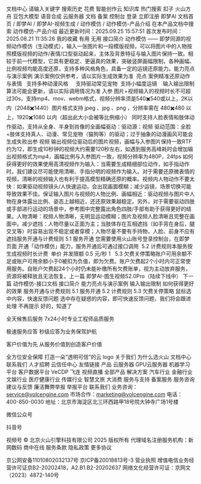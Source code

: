 
文档中心
请输入关键字
搜索历史
花费
智能创作云
知识库
热门搜索
扣子
火山方舟
豆包大模型
语音合成
云服务器
文档
备案
控制台
登录
立即注册
即梦AI
文档首页
/
即梦AI
/
即梦AI-视频生成
/
动作模仿
/
动作模仿-产品介绍
在本产品文档中搜索
动作模仿-产品介绍
最近更新时间：2025.09.25 15:57:51
首次发布时间：2025.08.21 11:35:26
我的收藏
有用
无用
接口简介​
动作模仿 —— 即梦同源的视频动作模仿（生动模式），输入一张图片和一段模版视频，可以将图片中的人物按照模版视频的动作/表情/口型驱动起来，主体及背景特征与输入图片保持一致。​
相较于前一代模型，它具有更稳定、更逼真的效果，突破竖屏画幅限制，各种画幅、比例视频均能高度还原，支持多种风格角色，具备一定的运镜还原能力。​
能力亮点与演示案例​
演示案例仅供参考，请以实际生成效果为准​
​
亮点​
案例​
精准还原动作与表情​
​
​​
支持多种动漫风格​
​
​​
​
​​
支持驱动常见宠物​
​
​​
支持小幅度运镜​
​
​​
​
输入输出限制​
算法可能会更新，请以实际调用情况为准​
​
入参​
图片+视频​
输入的视频时长不可超过30s，支持mp4、mov、webm格式，视频分辨率须是540✖️540或以上，2K以内（2048✖️1440）​
图片格式支持 jpeg 、jpg 、png ，分辨率需在 480✖️480 以上，1920✖️1080 以内（超出此大小会被等比例缩小） ​
同时支持人脸表情和肢体动作驱动，支持从全身、半身到肖像的全画幅驱动：​
驱动源：视频​
驱动范围：全脸+肢体​
支持真人、动漫、常见宠物（猫狗等）的驱动；过于抽象的动漫画风可能会生成失败​
出参​
视频​
输出视频位驱动后的图片视频，画幅与入参图片保持一致​
RTF约为12，即生成10秒钟的视频大约需要120秒左右，如遇到服务高峰耗时会增加​
输出视频格式为mp4，画幅比例与入参图片一致，视频分辨率为480P，24fps​
​
如何获得更好的效果​
使用高清视频作为输入：当需要生成精细部位动作，如手指动作时。我们建议尽可能使用清晰、手指分明的视频作为输入。对于需要还原微表情的视频，清晰的视频输入也有利于提高模型精确还原的概率。​
视频内人物动作不要太快：如果驱动视频镜头/人快速运动，会出现画面模糊；减少运镜，场景切换可能导致效果不佳。​
保证输入图片与视频的人物比例、画幅相近：驱动视频与图片中人物在身体露出比例、姿态上越相近，还还原效果越稳定。另外，对于需要驱动四肢或手部进行运动的场景中，参考图中完整露出角色四肢/手部有助于获得更好的结果。​
人物清晰：视频人物清晰，无明显运动模糊；图片及视频人脸清晰且完整在画面中。​
减少遮挡：人物尽量以正面为主；当肢体存在互相遮挡（如手背在身后，腿交叉等）时容易出现不稳定或者穿模；人物尽量不要有手持物，人脸、前身不应有遮挡​
服务开通与计费规则​
5.1 服务开通​
您需要使用火山账号登录控制台，在即梦页面 开通「动作模仿」能力，服务开通后可通过接口调用​
​​​
5.2 计费规则​
本服务按生成视频时长计费​
​
单价​
并发限额​
0.5 元/秒​
1​
​
​
5.3 欠费关停策略​
账户可用余额不足或账户可用余额小于0被扣为负值，即为欠费。​
账户欠费起2个小时内可正常使用服务。​
自账户欠费起24个小时仍未能补缴所有欠费账单，视为主动放弃服务，资源将被释放且无法恢复。​
​
​
​
上一篇
即梦AI-图生视频S2.0Pro（陆续下线中）
下一篇
动作模仿-接口文档
接口简介
能力亮点与演示案例
输入输出限制
如何获得更好的效果
服务开通与计费规则
5.1 服务开通
5.2 计费规则
5.3 欠费关停策略
鼠标选中内容，快速反馈问题
选中存在疑惑的内容，即可快速反馈问题，我们将会跟进处理
不再提示
好的，知道了

全天候售后服务
7x24小时专业工程师品质服务

极速服务应答
秒级应答为业务保驾护航

客户价值为先
从服务价值到创造客户价值

全方位安全保障
打造一朵“透明可信”的云
logo
关于我们
为什么选火山
文档中心
联系我们
人才招聘
云信任中心
友情链接
产品
云服务器
GPU云服务器
机器学习平台
客户数据平台 VeCDP
飞连
视频直播
全部产品
解决方案
汽车行业
金融行业
文娱行业
医疗健康行业
传媒行业
智慧文旅
大消费
服务与支持
备案服务
服务咨询
建议与反馈
廉洁舞弊举报
举报平台
联系我们
业务咨询：service@volcengine.com
市场合作：marketing@volcengine.com
电话：400-850-0030
地址：北京市海淀区北三环西路甲18号院大钟寺广场1号楼

微信公众号

抖音号

视频号
© 北京火山引擎科技有限公司 2025 版权所有
代理域名注册服务机构：新网数码 商中在线
服务条款
隐私政策
更多协议

京公网安备11010802032137号
京ICP备20018813号-3
营业执照
增值电信业务经营许可证京B2-20202418，A2.B1.B2-20202637
网络文化经营许可证：京网文（2023）4872-140号

